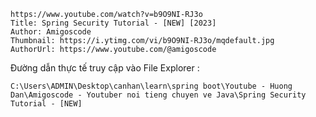 ```vid
https://www.youtube.com/watch?v=b9O9NI-RJ3o
Title: Spring Security Tutorial - [NEW] [2023]
Author: Amigoscode
Thumbnail: https://i.ytimg.com/vi/b9O9NI-RJ3o/mqdefault.jpg
AuthorUrl: https://www.youtube.com/@amigoscode
```
Đường dẫn thực tế truy cập vào File Explorer : 
```
C:\Users\ADMIN\Desktop\canhan\learn\spring boot\Youtube - Huong Dan\Amigoscode - Youtuber noi tieng chuyen ve Java\Spring Security Tutorial - [NEW] 
```